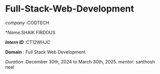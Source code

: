 # Full-Stack-Web-Development

*company* :CODTECH

**Name*:SHAIK FIRDOUS 

***Intern ID*** :CT12WHJC

****Domain**** :  Full Stack Web Development

*Duration* :December 30th, 2024 to March 30th, 2025.
*mentor*: santhosh neel
